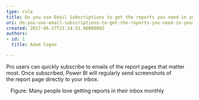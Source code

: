 ```yaml
---
type: rule
title: Do you use Email Subscriptions to get the reports you need in your inbox?
uri: do-you-use-email-subscriptions-to-get-the-reports-you-need-in-your-inbox
created: 2017-06-27T21:14:51.0000000Z
authors:
- id: 1
  title: Adam Cogan

---
```


 Pro users can quickly subscribe to emails of the report pages that matter most. Once subscribed, Power BI will regularly send screenshots of the report page directly to your inbox.​
 
 
​​
Figure: Many people love getting reports in their inbox monthly​​


